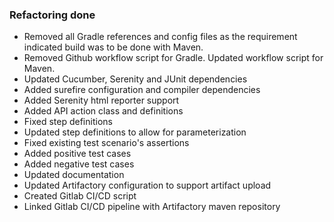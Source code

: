 ### Refactoring done
 
* Removed all Gradle references and config files as the requirement indicated build was to be done with Maven.
* Removed Github workflow script for Gradle. Updated workflow script for Maven.
* Updated Cucumber, Serenity and JUnit dependencies
* Added surefire configuration and compiler dependencies
* Added Serenity html reporter support
* Added API action class and definitions
* Fixed step definitions
* Updated step definitions to allow for parameterization
* Fixed existing test scenario's assertions
* Added positive test cases
* Added negative test cases
* Updated documentation
* Updated Artifactory configuration to support artifact upload
* Created Gitlab CI/CD script
* Linked Gitlab CI/CD pipeline with Artifactory maven repository
